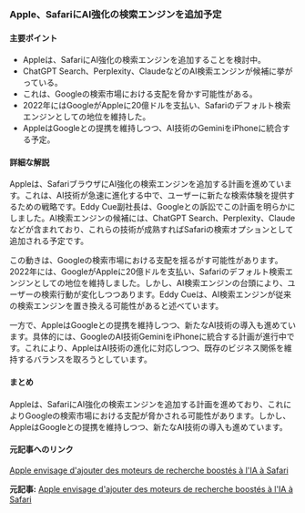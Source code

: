 ### Apple、SafariにAI強化の検索エンジンを追加予定

#### 主要ポイント
- Appleは、SafariにAI強化の検索エンジンを追加することを検討中。
- ChatGPT Search、Perplexity、ClaudeなどのAI検索エンジンが候補に挙がっている。
- これは、Googleの検索市場における支配を脅かす可能性がある。
- 2022年にはGoogleがAppleに20億ドルを支払い、Safariのデフォルト検索エンジンとしての地位を維持した。
- AppleはGoogleとの提携を維持しつつ、AI技術のGeminiをiPhoneに統合する予定。

#### 詳細な解説

Appleは、SafariブラウザにAI強化の検索エンジンを追加する計画を進めています。これは、AI技術が急速に進化する中で、ユーザーに新たな検索体験を提供するための戦略です。Eddy Cue副社長は、Googleとの訴訟でこの計画を明らかにしました。AI検索エンジンの候補には、ChatGPT Search、Perplexity、Claudeなどが含まれており、これらの技術が成熟すればSafariの検索オプションとして追加される予定です。

この動きは、Googleの検索市場における支配を揺るがす可能性があります。2022年には、GoogleがAppleに20億ドルを支払い、Safariのデフォルト検索エンジンとしての地位を維持しました。しかし、AI検索エンジンの台頭により、ユーザーの検索行動が変化しつつあります。Eddy Cueは、AI検索エンジンが従来の検索エンジンを置き換える可能性があると述べています。

一方で、AppleはGoogleとの提携を維持しつつ、新たなAI技術の導入も進めています。具体的には、GoogleのAI技術GeminiをiPhoneに統合する計画が進行中です。これにより、AppleはAI技術の進化に対応しつつ、既存のビジネス関係を維持するバランスを取ろうとしています。

#### まとめ
Appleは、SafariにAI強化の検索エンジンを追加する計画を進めており、これによりGoogleの検索市場における支配が脅かされる可能性があります。しかし、AppleはGoogleとの提携を維持しつつ、新たなAI技術の導入も進めています。

#### 元記事へのリンク
[Apple envisage d'ajouter des moteurs de recherche boostés à l'IA à Safari](リンク先URL)

**元記事:** [Apple envisage d'ajouter des moteurs de recherche boostés à l'IA à Safari](https://www.bfmtv.com/tech/apple/apple-envisage-d-ajouter-des-moteurs-de-recherche-boostes-a-l-ia-a-safari_AV-202505080039.html)